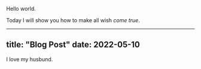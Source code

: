 Hello world.

Today I will show you how to make all wish *come true*.

---
title: "Blog Post"
date: 2022-05-10
---

I love my husbund.
